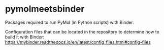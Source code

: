 # pymolmeetsbinder

Packages required to run PyMol (in Python scripts) with Binder.

Configuration files that can be located in the repository to determine how to build it with Binder:
https://mybinder.readthedocs.io/en/latest/config_files.html#config-files
